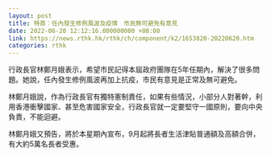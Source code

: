 ```yaml
---
layout: post
title: 特首︰任內發生修例風波及疫情　市民無可避免有意見
date: 2022-06-20 12:12:16.000000000 +08:00
link: https://news.rthk.hk/rthk/ch/component/k2/1653820-20220620.htm
categories: rthk
---
```


行政長官林鄭月娥表示，希望市民記得本屆政府團隊在5年任期內，解決了很多問題。她說，任內發生修例風波再加上抗疫，市民有意見是正常及無可避免。

林鄭月娥說，作為行政長官有獨特憲制責任，如果有些情況，小部分人對著幹，利用香港衝擊國家、甚至危害國家安全，行政長官就一定要堅守一國原則，要向中央負責，不能迴避。

林鄭月娥又預告，將於本星期內宣布，9月起將長者生活津貼普通額及高額合併，有大約5萬名長者受惠。
